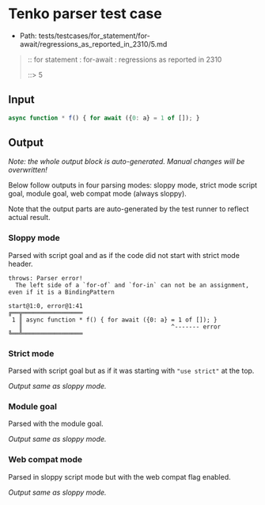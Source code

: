 # Tenko parser test case

- Path: tests/testcases/for_statement/for-await/regressions_as_reported_in_2310/5.md

> :: for statement : for-await : regressions as reported in 2310
>
> ::> 5

## Input

`````js
async function * f() { for await ({0: a} = 1 of []); }
`````

## Output

_Note: the whole output block is auto-generated. Manual changes will be overwritten!_

Below follow outputs in four parsing modes: sloppy mode, strict mode script goal, module goal, web compat mode (always sloppy).

Note that the output parts are auto-generated by the test runner to reflect actual result.

### Sloppy mode

Parsed with script goal and as if the code did not start with strict mode header.

`````
throws: Parser error!
  The left side of a `for-of` and `for-in` can not be an assignment, even if it is a BindingPattern

start@1:0, error@1:41
╔══╦═════════════════
 1 ║ async function * f() { for await ({0: a} = 1 of []); }
   ║                                          ^------- error
╚══╩═════════════════

`````

### Strict mode

Parsed with script goal but as if it was starting with `"use strict"` at the top.

_Output same as sloppy mode._

### Module goal

Parsed with the module goal.

_Output same as sloppy mode._

### Web compat mode

Parsed in sloppy script mode but with the web compat flag enabled.

_Output same as sloppy mode._
